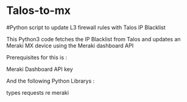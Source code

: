 # Talos-to-mx
#Python script to update L3 firewall rules with Talos IP Blacklist

This Python3 code fetches the IP Blacklist from Talos and updates an Meraki MX device using the Meraki dashboard API

Prerequisites for this is :

Meraki Dashboard API key

And the following Python Librarys :

 types
 requests
 re
 meraki
